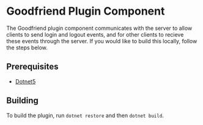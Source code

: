 # Goodfriend Plugin Component
The Goodfriend plugin component communicates with the server to allow clients to send login and logout events, and for other clients to recieve these events through the server. If you would like to build this locally, follow the steps below.

## Prerequisites
- [Dotnet5](https://dotnet.microsoft.com)

## Building 
To build the plugin, run `dotnet restore` and then `dotnet build`.